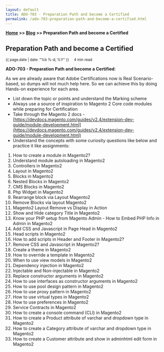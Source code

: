 ```yaml
---
layout: default
title: ADO-703 - Preparation Path and become a Certified
permalink: /ado-703-preparation-path-and-become-a-certified.html
---
```

**[Home](https://supravatm.github.io/) >> [Blog](https://supravatm.github.io/blogs.html) >> Preparation Path and become a Certified**

## Preparation Path and become a Certified
<small>
    <i class="fa-regular fa-calendar"></i> {{ page.date | date: "%b %-d, %Y" }}  &nbsp; &nbsp;
    <i class="fa-regular fa-clock"></i> 4 min read
</small>

**ADO-703 - Preparation Path and become a Certified**:

As we are already aware that Adobe Certifications now is Real Scenario-based, so dumps will not much help here. So we can achieve this by doing Hands-on experience for each area.


- List down the topic or points and understand the Marking scheme
- Always use a source of inspiration to Magento 2 Core code modules while preparing for Certification
- Take through the Magento 2 docs - [https://devdocs.magento.com/guides/v2.4/extension-dev-guide/module-development.html](https://devdocs.magento.com/guides/v2.4/extension-dev-guide/module-development.html)
- Understand the concepts with some curiosity questions like below and practice it like assignments:



<ol>
    <li > How to create a module in Magento2?</li>
    <li > Understand module autoloading in Magento2</li>
    <li > Controllers in Magento2</li>
    <li > Layout in Magento2</li>
    <li > Blocks in Magento2</li>
    <li > Nested Blocks in Magento2</li>
    <li > CMS Blocks in Magento2</li>
    <li > Php Widget in Magento2</li>
    <li > Rearrange block via Layout Magento2</li>
    <li > Remove Blocks via layout Magento2</li>
    <li > Magento2 Layout Remove vs Display in Action</li>
    <li > Show and Hide category Title in Magento2</li>
    <li > Know your PHP setup from Magento Admin - How to Embed PHP Info in Admin in Magento2</li>
    <li > Add CSS and Javascript in Page Head in Magento2</li>
    <li > Head scripts in Magento2</li>
    <li > How to add scripts in Header and Footer in Magento2?</li>
    <li > Remove CSS and Javascript in Magento2?</li>
    <li > Create a theme in Magento2</li>
    <li > How to override a template in Magento2</li>
    <li > When to use view models in Magento2</li>
    <li > Dependency injection in Magento2</li>
    <li > Injectable and Non-injectable in Magento2</li>
    <li > Replace constructor arguments in Magento2</li>
    <li > How to use interfaces as constructor arguments in Magento2</li>
    <li > How to use pool design pattern in Magento2</li>
    <li > How to use proxy pattern in Magento2</li>
    <li > How to use virtual types in Magento2</li>
    <li > How to use preferences in Magento2</li>
    <li > Service Contracts in Magento2</li>
    <li > How to create a console command (CLI) in Magento2</li>
    <li > How to create a Product attribute of varchar and dropdown type in Magento2</li>
    <li > How to create a Category attribute of varchar and dropdown type in Magento2</li>
    <li > How to create a Customer attribute and show in adminhtml edit form in Magento2</li>
</ol>


